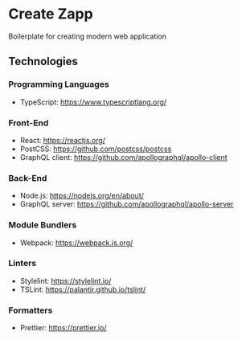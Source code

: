 # Create Zapp

Boilerplate for creating modern web application

## Technologies

### Programming Languages

- TypeScript: https://www.typescriptlang.org/

### Front-End

- React: https://reactjs.org/
- PostCSS: https://github.com/postcss/postcss
- GraphQL client: https://github.com/apollographql/apollo-client

### Back-End

- Node.js: https://nodejs.org/en/about/
- GraphQL server: https://github.com/apollographql/apollo-server

### Module Bundlers

- Webpack: https://webpack.js.org/

### Linters

- Stylelint: https://stylelint.io/
- TSLint: https://palantir.github.io/tslint/

### Formatters

- Prettier: https://prettier.io/
